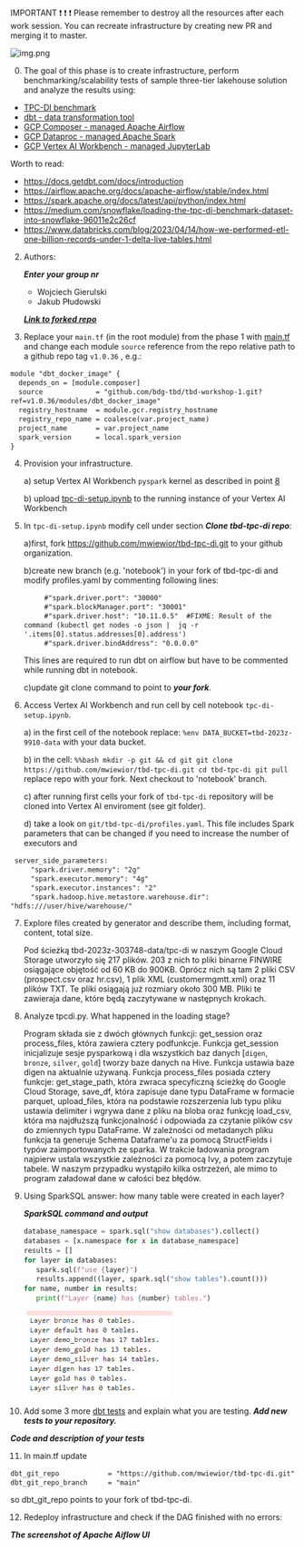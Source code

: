 IMPORTANT ❗ ❗ ❗ Please remember to destroy all the resources after each work session. You can recreate infrastructure by creating new PR and merging it to master.

![img.png](doc/figures/destroy.png)

0. The goal of this phase is to create infrastructure, perform benchmarking/scalability tests of sample three-tier lakehouse solution and analyze the results using:
* [TPC-DI benchmark](https://www.tpc.org/tpcdi/)
* [dbt - data transformation tool](https://www.getdbt.com/)
* [GCP Composer - managed Apache Airflow](https://cloud.google.com/composer?hl=pl)
* [GCP Dataproc - managed Apache Spark](https://spark.apache.org/)
* [GCP Vertex AI Workbench - managed JupyterLab](https://cloud.google.com/vertex-ai-notebooks?hl=pl)

Worth to read:
* https://docs.getdbt.com/docs/introduction
* https://airflow.apache.org/docs/apache-airflow/stable/index.html
* https://spark.apache.org/docs/latest/api/python/index.html
* https://medium.com/snowflake/loading-the-tpc-di-benchmark-dataset-into-snowflake-96011e2c26cf
* https://www.databricks.com/blog/2023/04/14/how-we-performed-etl-one-billion-records-under-1-delta-live-tables.html

2. Authors:

   ***Enter your group nr***
   * Wojciech Gierulski
   * Jakub Płudowski

   ***[Link to forked repo](https://github.com/WojciechGierulski/tbd-2023z-phase1)***

3. Replace your `main.tf` (in the root module) from the phase 1 with [main.tf](https://github.com/bdg-tbd/tbd-workshop-1/blob/v1.0.36/main.tf)
and change each module `source` reference from the repo relative path to a github repo tag `v1.0.36` , e.g.:
```hcl
module "dbt_docker_image" {
  depends_on = [module.composer]
  source             = "github.com/bdg-tbd/tbd-workshop-1.git?ref=v1.0.36/modules/dbt_docker_image"
  registry_hostname  = module.gcr.registry_hostname
  registry_repo_name = coalesce(var.project_name)
  project_name       = var.project_name
  spark_version      = local.spark_version
}
```


4. Provision your infrastructure.

    a) setup Vertex AI Workbench `pyspark` kernel as described in point [8](https://github.com/bdg-tbd/tbd-workshop-1/tree/v1.0.32#project-setup) 

    b) upload [tpc-di-setup.ipynb](https://github.com/bdg-tbd/tbd-workshop-1/blob/v1.0.36/notebooks/tpc-di-setup.ipynb) to 
the running instance of your Vertex AI Workbench

5. In `tpc-di-setup.ipynb` modify cell under section ***Clone tbd-tpc-di repo***:

   a)first, fork https://github.com/mwiewior/tbd-tpc-di.git to your github organization.

   b)create new branch (e.g. 'notebook') in your fork of tbd-tpc-di and modify profiles.yaml by commenting following lines:
   ```  
        #"spark.driver.port": "30000"
        #"spark.blockManager.port": "30001"
        #"spark.driver.host": "10.11.0.5"  #FIXME: Result of the command (kubectl get nodes -o json |  jq -r '.items[0].status.addresses[0].address')
        #"spark.driver.bindAddress": "0.0.0.0"
   ```
   This lines are required to run dbt on airflow but have to be commented while running dbt in notebook.

   c)update git clone command to point to ***your fork***.

 


6. Access Vertex AI Workbench and run cell by cell notebook `tpc-di-setup.ipynb`.

    a) in the first cell of the notebook replace: `%env DATA_BUCKET=tbd-2023z-9910-data` with your data bucket.


   b) in the cell:
         ```%%bash
         mkdir -p git && cd git
         git clone https://github.com/mwiewior/tbd-tpc-di.git
         cd tbd-tpc-di
         git pull
         ```
      replace repo with your fork. Next checkout to 'notebook' branch.
   
    c) after running first cells your fork of `tbd-tpc-di` repository will be cloned into Vertex AI  enviroment (see git folder).

    d) take a look on `git/tbd-tpc-di/profiles.yaml`. This file includes Spark parameters that can be changed if you need to increase the number of executors and
  ```
   server_side_parameters:
       "spark.driver.memory": "2g"
       "spark.executor.memory": "4g"
       "spark.executor.instances": "2"
       "spark.hadoop.hive.metastore.warehouse.dir": "hdfs:///user/hive/warehouse/"
  ```


7. Explore files created by generator and describe them, including format, content, total size.

      Pod ścieżką tbd-2023z-303748-data/tpc-di w naszym Google Cloud Storage utworzyło się 217 plików. 203 z nich to pliki binarne FINWIRE osiągające objętość od 60 KB do 900KB. Oprócz nich są tam 2 pliki CSV (prospect.csv oraz hr.csv), 1 plik XML (customermgmtt.xml) oraz 11 plików TXT. Te pliki osiągają już rozmiary około 300 MB. Pliki te zawieraja dane, które będą zaczytywane w następnych krokach.

8. Analyze tpcdi.py. What happened in the loading stage?

   Program składa sie z dwóch głównych funkcji: get_session oraz process_files, która zawiera cztery podfunkcje. Funkcja get_session inicjalizuje sesje pysparkową i dla wszystkich baz danych [`digen`, `bronze`, `silver`, `gold`] tworzy baze danych na Hive. Funkcja ustawia baze digen na aktualnie używaną.
   Funkcja process_files posiada cztery funkcje: get_stage_path, która zwraca specyficzną ścieżkę do Google Cloud Storage, save_df, która zapisuje dane typu DataFrame w formacie parquet, upload_files, która na podstawie rozszerzenia lub typu pliku ustawia delimiter i wgrywa dane z pliku na bloba oraz funkcję load_csv, która ma najdłuższą funkcjonalność i odpowiada za czytanie plików csv do zmiennych typu DataFrame. W zależności od metadanych pliku funkcja ta generuje Schema Dataframe'u za pomocą StructFields i typów zaimportowanych ze sparka. W trakcie ładowania program najpierw ustala wszystkie zależności za pomocą Ivy, a potem zaczytuje tabele. W naszym przypadku wystąpiło kilka ostrzeżeń, ale mimo to program załadował dane w całości bez błędów.

9. Using SparkSQL answer: how many table were created in each layer?

      ***SparkSQL command and output***

   ```python
   database_namespace = spark.sql("show databases").collect()
   databases = [x.namespace for x in database_namespace]
   results = []
   for layer in databases:
      spark.sql(f"use {layer}")
      results.append((layer, spark.sql("show tables").count()))
   for name, number in results:
      print(f"Layer {name} has {number} tables.")
   
   
   ```

   ![img.png](doc/figures/phase2a/tbd_2_9.png)

10. Add some 3 more [dbt tests](https://docs.getdbt.com/docs/build/tests) and explain what you are testing. ***Add new tests to your repository.***

   ***Code and description of your tests***

11. In main.tf update
   ```
   dbt_git_repo            = "https://github.com/mwiewior/tbd-tpc-di.git"
   dbt_git_repo_branch     = "main"
   ```
   so dbt_git_repo points to your fork of tbd-tpc-di. 

12. Redeploy infrastructure and check if the DAG finished with no errors:

***The screenshot of Apache Aiflow UI***